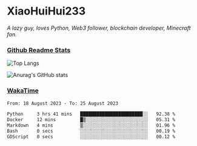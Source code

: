 # XiaoHuiHui233

*A lazy guy, loves Python, Web3 follower, blockchain developer, Minecraft fan.*

### [Github Readme Stats](https://github.com/anuraghazra/github-readme-stats)

![Top Langs](https://github-readme-stats.vercel.app/api/top-langs/?username=XiaoHuiHui233&layout=compact&theme=github_dark)

![Anurag's GitHub stats](https://github-readme-stats.vercel.app/api?username=XiaoHuiHui233&show_icons=true&theme=github_dark)

### [WakaTime](https://wakatime.com)

<!--START_SECTION:waka-->

```txt
From: 18 August 2023 - To: 25 August 2023

Python     3 hrs 41 mins   ███████████████████████░░   92.38 %
Docker     12 mins         █▒░░░░░░░░░░░░░░░░░░░░░░░   05.31 %
Markdown   4 mins          ▒░░░░░░░░░░░░░░░░░░░░░░░░   01.96 %
Bash       0 secs          ░░░░░░░░░░░░░░░░░░░░░░░░░   00.19 %
GDScript   0 secs          ░░░░░░░░░░░░░░░░░░░░░░░░░   00.12 %
```

<!--END_SECTION:waka-->

